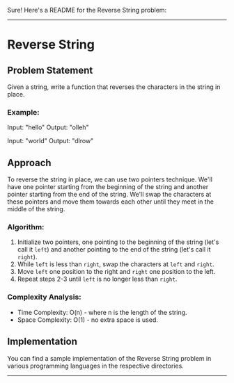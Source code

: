 Sure! Here's a README for the Reverse String problem:

---

# Reverse String

## Problem Statement

Given a string, write a function that reverses the characters in the string in place.

### Example:

Input: "hello"
Output: "olleh"

Input: "world"
Output: "dlrow"

## Approach

To reverse the string in place, we can use two pointers technique. We'll have one pointer starting from the beginning of the string and another pointer starting from the end of the string. We'll swap the characters at these pointers and move them towards each other until they meet in the middle of the string.

### Algorithm:

1. Initialize two pointers, one pointing to the beginning of the string (let's call it `left`) and another pointing to the end of the string (let's call it `right`).
2. While `left` is less than `right`, swap the characters at `left` and `right`.
3. Move `left` one position to the right and `right` one position to the left.
4. Repeat steps 2-3 until `left` is no longer less than `right`.

### Complexity Analysis:

- Time Complexity: O(n) - where n is the length of the string.
- Space Complexity: O(1) - no extra space is used.

## Implementation

You can find a sample implementation of the Reverse String problem in various programming languages in the respective directories.

---